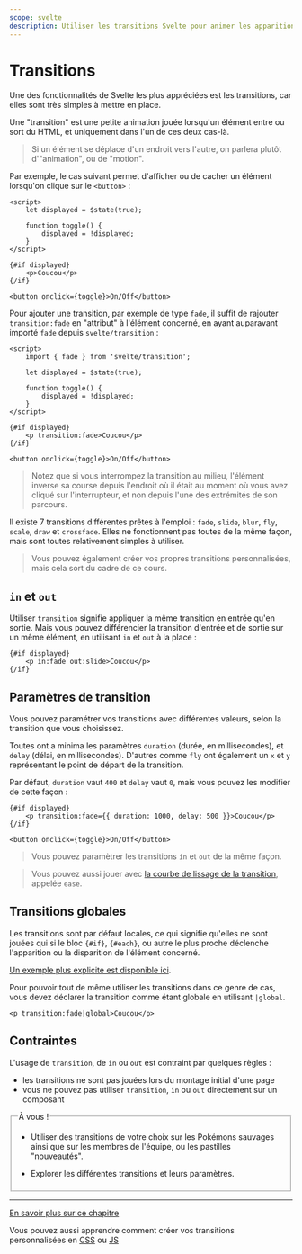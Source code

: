 ```yaml
---
scope: svelte
description: Utiliser les transitions Svelte pour animer les apparitions ou disparations d'éléments
---
```


# Transitions

Une des fonctionnalités de Svelte les plus appréciées est les transitions, car elles sont très
simples à mettre en place.

Une "transition" est une petite animation jouée lorsqu'un élément entre ou sort du HTML, et
uniquement dans l'un de ces deux cas-là.

> Si un élément se déplace d'un endroit vers l'autre, on parlera plutôt d'"animation", ou de
> "motion".

Par exemple, le cas suivant permet d'afficher ou de cacher un élément lorsqu'on clique sur le
`<button>` :

```svelte
<script>
	let displayed = $state(true);

	function toggle() {
		displayed = !displayed;
	}
</script>

{#if displayed}
	<p>Coucou</p>
{/if}

<button onclick={toggle}>On/Off</button>
```

Pour ajouter une transition, par exemple de type `fade`, il suffit de rajouter `transition:fade` en
"attribut" à l'élément concerné, en ayant auparavant importé `fade` depuis `svelte/transition` :

```svelte
<script>
	import { fade } from 'svelte/transition';

	let displayed = $state(true);

	function toggle() {
		displayed = !displayed;
	}
</script>

{#if displayed}
	<p transition:fade>Coucou</p>
{/if}

<button onclick={toggle}>On/Off</button>
```

> Notez que si vous interrompez la transition au milieu, l'élément inverse sa course depuis
> l'endroit où il était au moment où vous avez cliqué sur l'interrupteur, et non depuis l'une des
> extrémités de son parcours.

Il existe 7 transitions différentes prêtes à l'emploi : `fade`, `slide`, `blur`, `fly`, `scale`,
`draw` et `crossfade`. Elles ne fonctionnent pas toutes de la même façon, mais sont toutes
relativement simples à utiliser.

> Vous pouvez également créer vos propres transitions personnalisées, mais cela sort du cadre de ce
> cours.

## `in` et `out`

Utiliser `transition` signifie appliquer la même transition en entrée qu'en sortie. Mais vous pouvez
différencier la transition d'entrée et de sortie sur un même élément, en utilisant `in` et `out` à
la place :

```svelte
{#if displayed}
	<p in:fade out:slide>Coucou</p>
{/if}
```

## Paramètres de transition

Vous pouvez paramétrer vos transitions avec différentes valeurs, selon la transition que vous
choisissez.

Toutes ont a minima les paramètres `duration` (durée, en millisecondes), et `delay` (délai, en
millisecondes). D'autres comme `fly` ont également un `x` et `y` représentant le point de départ de
la transition.

Par défaut, `duration` vaut `400` et `delay` vaut `0`, mais vous pouvez les modifier de cette façon
:

```svelte
{#if displayed}
	<p transition:fade={{ duration: 1000, delay: 500 }}>Coucou</p>
{/if}

<button onclick={toggle}>On/Off</button>
```

> Vous pouvez paramètrer les transitions `in` et `out` de la même façon.

> Vous pouvez aussi jouer avec [la courbe de lissage de la
> transition](https://svelte.dev/docs/svelte-easing), appelée `ease`.

## Transitions globales

Les transitions sont par défaut locales, ce qui signifie qu'elles ne sont jouées qui si le bloc
`{#if}`, `{#each}`, ou autre le plus proche déclenche l'apparition ou la disparition de l'élément
concerné.

[Un exemple plus explicite est disponible
ici](https://learn.svelte.dev/tutorial/global-transitions).

Pour pouvoir tout de même utiliser les transitions dans ce genre de cas, vous devez déclarer la
transition comme étant globale en utilisant `|global`.

```svelte
<p transition:fade|global>Coucou</p>
```

## Contraintes

L'usage de `transition`, de `in` ou `out` est contraint par quelques règles :

- les transitions ne sont pas jouées lors du montage initial d'une page
- vous ne pouvez pas utiliser `transition`, `in` ou `out` directement sur un composant

<fieldset class='task'>
<legend>À vous !</legend>

- Utiliser des transitions de votre choix sur les Pokémons sauvages ainsi que sur les membres de
  l'équipe, ou les pastilles "nouveautés".

- Explorer les différentes transitions et leurs paramètres.

</fieldset>

---

[En savoir plus sur ce chapitre](https://svelte.dev/docs/svelte-transition)

Vous pouvez aussi apprendre comment créer vos transitions personnalisées en
[CSS](https://learn.svelte.dev/tutorial/custom-css-transitions) ou
[JS](https://learn.svelte.dev/tutorial/custom-js-transitions)
